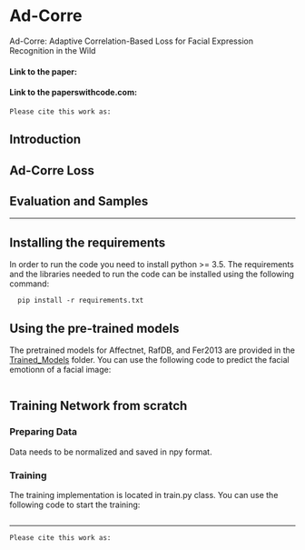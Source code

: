 # Ad-Corre
Ad-Corre: Adaptive Correlation-Based Loss for Facial Expression Recognition in the Wild



#### Link to the paper:

#### Link to the paperswithcode.com:


```
Please cite this work as:

```

## Introduction

## Ad-Corre Loss

## Evaluation and Samples


----------------------------------------------------------------------------------------------------------------------------------
## Installing the requirements
In order to run the code you need to install python >= 3.5. 
The requirements and the libraries needed to run the code can be installed using the following command:

```
  pip install -r requirements.txt
```


## Using the pre-trained models
The pretrained models for Affectnet, RafDB, and Fer2013 are provided in the [Trained_Models](https://github.com/aliprf/Ad-Corre/tree/main/Trained_Models) folder. You can use the following code to predict the facial emotionn of a facial image:
  
```

```


## Training Network from scratch


### Preparing Data
Data needs to be normalized and saved in npy format. 


### Training 
The training implementation is located in train.py class. You can use the following code to start the training:

```

```

---------------------------------------------------------------

```
Please cite this work as:


```



